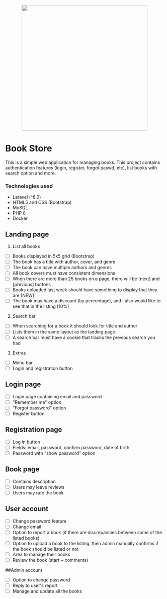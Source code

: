 <p align="center"><a href="https://laravel.com" target="_blank"><img src="https://raw.githubusercontent.com/laravel/art/master/logo-lockup/5%20SVG/2%20CMYK/1%20Full%20Color/laravel-logolockup-cmyk-red.svg" width="400"></a></p>

# Book Store 

This is a simple web application for managing books. This project contains authentication
features (login, register, forgot paswd, etc), list books with search option and more.

### Technologies used
- Laravel (^8.0)
- HTML5 and CSS (Bootstrap)
- MySQL 
- PHP 8
- Docker

## Landing page
1. List all books
- [ ] Books displayed in 5x5 grid (Bootstrap)
- [ ] The book has a title with author, cover, and genre
- [ ] The book can have multiple authors and genres
- [ ] All book covers must have consistent dimensions
- [ ] When there are more than 25 books on a page, there will be [next] and [previous] buttons
- [ ] Books uploaded last week should have something to display that they are [NEW]
- [ ] The book may have a discount (by percentage), and I also would like to see that in the listing [10%]

2. Search bar
- [ ] When searching for a book it should look for title and author
- [ ] Lists them in the same layout as the landing page
- [ ] A search bar must have a cookie that tracks the previous search you had

3. Extras
- [ ] Menu bar
- [ ] Login and registration button

## Login page
- [ ] Login page containing email and password
- [ ] "Remember me" option
- [ ] "Forgot password" option
- [ ] Register button

## Registration page
- [ ] Log in button
- [ ] Fields: email, password, confirm password, date of birth
- [ ] Password with "show password" option

## Book page
- [ ] Contains description
- [ ] Users may leave reviews
- [ ] Users may rate the book

## User account
- [ ] Change password feature
- [ ] Change email
- [ ] Option to report a book (if there are discrepancies between some of the listed books)
- [ ] Option to upload a book to the listing, then admin manually confirms if the book should be listed or not
- [ ] Area to manage their books
- [ ] Review the book (start + comments)

##Admin account
- [ ] Option to change password
- [ ] Reply to user's report
- [ ] Manage and update all the books

